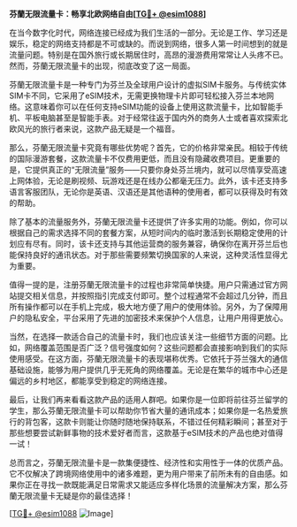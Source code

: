 **芬蘭无限流量卡：畅享北欧网络自由[[TG💪+ @esim1088](https://t.me/s/esim1088)]**

在当今数字化时代，网络连接已经成为我们生活的一部分。无论是工作、学习还是娱乐，稳定的网络支持都是不可或缺的。而说到网络，很多人第一时间想到的就是流量问题。特别是在国外旅行或长期居住时，高昂的漫游费用常常让人头疼不已。然而，芬蘭无限流量卡的出现，彻底改变了这一局面。

芬蘭无限流量卡是一种专门为芬兰及全球用户设计的虚拟SIM卡服务。与传统实体SIM卡不同，它采用了eSIM技术，无需更换物理卡片即可轻松接入芬兰本地网络。这意味着你可以在任何支持eSIM功能的设备上使用这款流量卡，比如智能手机、平板电脑甚至是智能手表。对于经常往返于国内外的商务人士或者喜欢探索北欧风光的旅行者来说，这款产品无疑是一个福音。

那么，芬蘭无限流量卡究竟有哪些优势呢？首先，它的价格非常亲民。相较于传统的国际漫游套餐，这款流量卡不仅费用更低，而且没有隐藏收费项目。更重要的是，它提供真正的“无限流量”服务——只要你身处芬兰境内，就可以尽情享受高速上网体验，无论是刷视频、玩游戏还是在线办公都毫无压力。此外，该卡还支持多语言客服团队，无论你是英语、汉语还是其他语种的使用者，都可以获得及时有效的帮助。

除了基本的流量服务外，芬蘭无限流量卡还提供了许多实用的功能。例如，你可以根据自己的需求选择不同的套餐方案，从短时间内的临时激活到长期稳定使用的计划应有尽有。同时，该卡还支持与其他运营商的服务兼容，确保你在离开芬兰后也能保持良好的通讯状态。对于那些需要频繁切换国家的人来说，这种灵活性显得尤为重要。

值得一提的是，注册芬蘭无限流量卡的过程也非常简单快捷。用户只需通过官方网站提交相关信息，并按照指引完成支付即可。整个过程通常不会超过几分钟，而且所有操作都可以在手机上完成，极大地方便了用户的使用体验。另外，为了保障用户的隐私安全，平台采用了先进的加密技术来保护个人信息，让用户用得更放心。

当然，在选择一款适合自己的流量卡时，我们也应该关注一些细节方面的问题。比如，网络覆盖范围是否广泛？信号强度如何？这些问题都会直接影响到我们的实际使用感受。在这方面，芬蘭无限流量卡的表现堪称优秀。它依托于芬兰强大的通信基础设施，能够为用户提供几乎无死角的网络覆盖。无论是在繁华的城市中心还是偏远的乡村地区，都能享受到稳定的网络连接。

最后，让我们再来看看这款产品的适用人群吧。如果你是一位即将前往芬兰留学的学生，那么芬蘭无限流量卡可以帮助你节省大量的通讯成本；如果你是一名热爱旅行的背包客，这款卡则能让你随时随地保持联系，不错过任何精彩瞬间；甚至对于那些想要尝试新鲜事物的技术爱好者而言，这款基于eSIM技术的产品也绝对值得一试！

总而言之，芬蘭无限流量卡是一款集便捷性、经济性和实用性于一体的优质产品。它不仅解决了跨境网络使用中的诸多难题，更为用户带来了前所未有的自由感。如果你正在寻找一款既能满足日常需求又能适应多样化场景的流量解决方案，那么芬蘭无限流量卡无疑是你的最佳选择！

[[TG💪+ @esim1088](https://t.me/s/esim1088) ![Image](https://i.postimg.cc/4NQfJmqS/Snipaste-2025-05-13-00-14-12.png)]